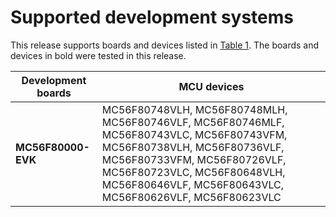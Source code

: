 # Supported development systems

This release supports boards and devices listed in [Table 1](#TABLE_SUPPORTEDBOARDS). The boards and devices in bold were tested in this release.

|Development boards|MCU devices|
|------------------|-----------|
|**MC56F80000-EVK**|MC56F80748VLH, MC56F80748MLH, MC56F80746VLF, MC56F80746MLF, MC56F80743VLC, MC56F80743VFM, MC56F80738VLH, MC56F80736VLF, MC56F80733VFM, MC56F80726VLF, MC56F80723VLC, MC56F80648VLH, MC56F80646VLF, MC56F80643VLC, MC56F80626VLF, MC56F80623VLC|

